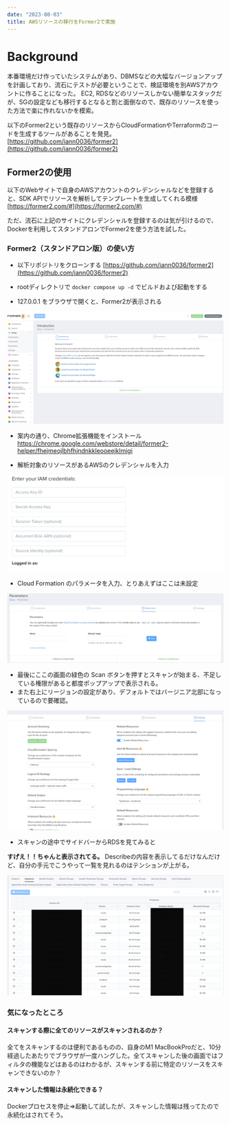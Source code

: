 ```yaml
---
date: "2023-08-03"
title: AWSリソースの移行をFormer2で実施
---
```


# Background
本番環境だけ作っていたシステムがあり、DBMSなどの大幅なバージョンアップを計画しており、流石にテストが必要ということで、検証環境を別AWSアカウントに作ることになった。
EC2, RDSなどのリソースしかない簡単なスタックだが、SGの設定なども移行するとなると割と面倒なので、既存のリソースを使った方法で楽に作れないかを模索。

以下のFormer2という既存のリソースからCloudFormationやTerraformのコードを生成するツールがあることを発見。
[https://github.com/iann0036/former2](https://github.com/iann0036/former2)

## Former2の使用
以下のWebサイトで自身のAWSアカウントのクレデンシャルなどを登録すると、SDK APIでリソースを解析してテンプレートを生成してくれる模様
[https://former2.com/#](https://former2.com/#)

ただ、流石に上記のサイトにクレデンシャルを登録するのは気が引けるので、Dockerを利用してスタンドアロンでFormer2を使う方法を試した。

### Former2（スタンドアロン版）の使い方

- 以下リポジトリをクローンする
[https://github.com/iann0036/former2](https://github.com/iann0036/former2)

- rootディレクトリで `docker compose up -d` でビルドおよび起動をする

- 127.0.0.1 をブラウザで開くと、Former2が表示される

![](../../../Pasted%20image%2020230803183023.png)

- 案内の通り、Chrome拡張機能をインストール
https://chrome.google.com/webstore/detail/former2-helper/fhejmeojlbhfhjndnkkleooeejklmigi

- 解析対象のリソースがあるAWSのクレデンシャルを入力

![](../../../Pasted%20image%2020230803184247.png)

- Cloud Formation のパラメータを入力、とりあえずはここは未設定

![](../../../Pasted%20image%2020230803184418.png)

- 最後にここの画面の緑色の Scan ボタンを押すとスキャンが始まる、不足している権限があると都度ポップアップで表示される。
- また右上にリージョンの設定があり、デフォルトではバージニア北部になっているので要確認。

![](../../../Pasted%20image%2020230803184741.png)

- スキャンの途中でサイドバーからRDSを見てみると

**すげえ！！ちゃんと表示されてる。**
Describeの内容を表示してるだけなんだけど、自分の手元でこうやって一覧を見れるのはテンションが上がる。

![](../../../Pasted%20image%2020230803185550.png)

### 気になったところ

#### スキャンする際に全てのリソースがスキャンされるのか？
全てをスキャンするのは便利であるものの、自身のM1 MacBookProだと、10分経過したあたりでブラウザが一度ハングした。全てスキャンした後の画面ではフィルタの機能などはあるのはわかるが、スキャンする前に特定のリソースをスキャンできないのか？

#### スキャンした情報は永続化できる？
Dockerプロセスを停止=>起動して試したが、スキャンした情報は残ってたので永続化はされてそう。

